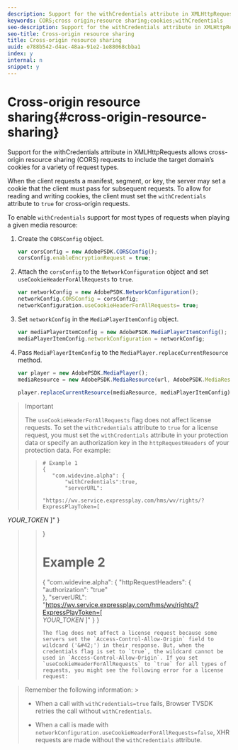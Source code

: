 ```yaml
---
description: Support for the withCredentials attribute in XMLHttpRequests allows cross-origin resource sharing (CORS) requests to include the target domain’s cookies for a variety of request types.
keywords: CORS;cross origin;resource sharing;cookies;withCredentials
seo-description: Support for the withCredentials attribute in XMLHttpRequests allows cross-origin resource sharing (CORS) requests to include the target domain’s cookies for a variety of request types.
seo-title: Cross-origin resource sharing
title: Cross-origin resource sharing
uuid: e788b542-d4ac-48aa-91e2-1e88068cbba1
index: y
internal: n
snippet: y
---
```


# Cross-origin resource sharing{#cross-origin-resource-sharing}

Support for the withCredentials attribute in XMLHttpRequests allows cross-origin resource sharing (CORS) requests to include the target domain’s cookies for a variety of request types.

When the client requests a manifest, segment, or key, the server may set a cookie that the client must pass for subsequent requests. To allow for reading and writing cookies, the client must set the `withCredentials` attribute to `true` for cross-origin requests.

To enable `withCredentials` support for most types of requests when playing a given media resource: 

1. Create the `CORSConfig` object.

   ```js
   var corsConfig = new AdobePSDK.CORSConfig();  
   corsConfig.enableEncryptionRequest = true; 
   ```

1. Attach the `corsConfig` to the `NetworkConfiguration` object and set `useCookieHeaderForAllRequests` to `true`.

   ```js
   var networkConfig = new AdobePSDK.NetworkConfiguration();  
   networkConfig.CORSConfig = corsConfig; 
   networkConfiguration.useCookieHeaderForAllRequests= true;
   ```

1. Set `networkConfig` in the `MediaPlayerItemConfig` object.

   ```js
   var mediaPlayerItemConfig = new AdobePSDK.MediaPlayerItemConfig();  
   mediaPlayerItemConfig.networkConfiguration = networkConfig; 
   ```

1. Pass `MediaPlayerItemConfig` to the `MediaPlayer.replaceCurrentResource` method.

   ```js
   var player = new AdobePSDK.MediaPlayer(); 
   mediaResource = new AdobePSDK.MediaResource(url, AdobePSDK.MediaResourceType.HLS);  
    
   player.replaceCurrentResource(mediaResource, mediaPlayerItemConfig);  
   
   ```

>>[!IMPORTANT]
>>
>>The `useCookieHeaderForAllRequests` flag does not affect license requests. To set the `withCredentials` attribute to `true` for a license request, you must set the `withCredentials` attribute in your protection data or specify an authorization key in the `httpRequestHeaders` of your protection data. For example: 
>
>>```>>
>># Example 1 
>>{ 
>>    "com.widevine.alpha": {  
>>        "withCredentials":true,  
>>        "serverURL":  
>>          "https://wv.service.expressplay.com/hms/wv/rights/?ExpressPlayToken=[  
<i>YOUR_TOKEN</i> ]" } 
>>} 
>> 
>># Example 2 
>>{ 
>>    "com.widevine.alpha": { 
>>        "httpRequestHeaders": {  
>>            "authorization": "true"  
>>            }, 
>>        "serverURL":  
>>          "https://wv.service.expressplay.com/hms/wv/rights/?ExpressPlayToken=[  
<i>YOUR_TOKEN</i> ]" 
>>        } 
>>}
>>```>
>>The flag does not affect a license request because some servers set the `Access-Control-Allow-Origin` field to wildcard ('&#42;') in their response. But, when the credentials flag is set to `true`, the wildcard cannot be used in `Access-Control-Allow-Origin`. If you set `useCookieHeaderForAllRequests` to `true` for all types of requests, you might see the following error for a license request:  

>
>Remember the following information: >
>* When a call with `withCredentials=true` fails, Browser TVSDK retries the call without `withCredentials`. 
>
>* When a call is made with `networkConfiguration.useCookieHeaderForAllRequests=false`, XHR requests are made without the `withCredentials` attribute. 
>

